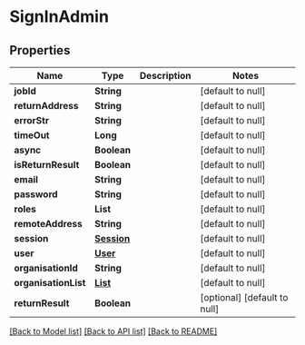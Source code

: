 # SignInAdmin
## Properties

| Name | Type | Description | Notes |
|------------ | ------------- | ------------- | -------------|
| **jobId** | **String** |  | [default to null] |
| **returnAddress** | **String** |  | [default to null] |
| **errorStr** | **String** |  | [default to null] |
| **timeOut** | **Long** |  | [default to null] |
| **async** | **Boolean** |  | [default to null] |
| **isReturnResult** | **Boolean** |  | [default to null] |
| **email** | **String** |  | [default to null] |
| **password** | **String** |  | [default to null] |
| **roles** | **List** |  | [default to null] |
| **remoteAddress** | **String** |  | [default to null] |
| **session** | [**Session**](Session.md) |  | [default to null] |
| **user** | [**User**](User.md) |  | [default to null] |
| **organisationId** | **String** |  | [default to null] |
| **organisationList** | [**List**](Organisation.md) |  | [default to null] |
| **returnResult** | **Boolean** |  | [optional] [default to null] |

[[Back to Model list]](../README.md#documentation-for-models) [[Back to API list]](../README.md#documentation-for-api-endpoints) [[Back to README]](../README.md)

